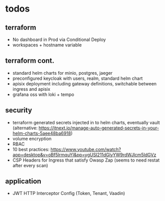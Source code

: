# todos

## terraform
- No dashboard in Prod via Conditional Deploy
- workspaces + hostname variable

## terraform cont.
- standard helm charts for minio, postgres, jaeger 
- preconfigured keycloak with users, realm, standard helm chart
- apisix deployment including gateway definitions, switchable between ingress and apisix
- grafana oss with loki + tempo

## security
- terraform generated secrets injected in to helm charts, eventually vault (alternative: https://itnext.io/manage-auto-generated-secrets-in-your-helm-charts-5aee48ba6918)
- volume encryption
- RBAC
- 10 best practices: https://www.youtube.com/watch?app=desktop&v=oBf5lrmquYI&pp=ygUSI211dGlyYW9rdWJlcm5ldGVz
- CSP Headers for Ingress that satisfy Owasp Zap (seems to need restat after every scan)

## application           
- JWT HTTP Interceptor Config (Token, Tenant, Vaadin)
